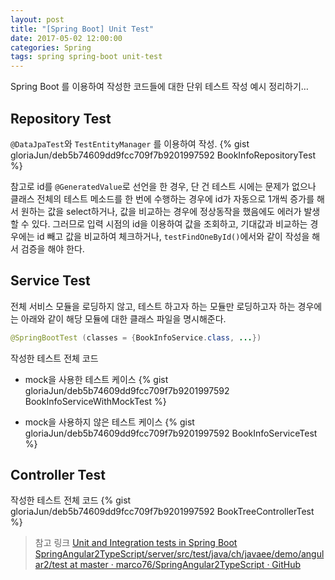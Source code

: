 ```yaml
---
layout: post
title: "[Spring Boot] Unit Test"
date: 2017-05-02 12:00:00
categories: Spring
tags: spring spring-boot unit-test
---
```


Spring Boot 를 이용하여 작성한 코드들에 대한 단위 테스트 작성 예시 정리하기…

## Repository Test
`@DataJpaTest`와 `TestEntityManager` 를 이용하여 작성.
{% gist gloriaJun/deb5b74609dd9fcc709f7b9201997592 BookInfoRepositoryTest %}

참고로 id를 `@GeneratedValue`로 선언을 한 경우, 단 건 테스트 시에는 문제가 없으나 클래스 전체의 테스트 메소드를 한 번에 수행하는 경우에 id가 자동으로 1개씩 증가를 해서 원하는 값을 select하거나, 값을 비교하는 경우에 정상동작을 했음에도 에러가 발생할 수 있다.
그러므로 입력 시점의 id을 이용하여 값을 조회하고, 기대값과 비교하는 경우에는 id 빼고 값을 비교하여 체크하거나, `testFindOneById()`에서와 같이 작성을 해서 검증을 해야 한다.

## Service Test
전체 서비스 모듈을 로딩하지 않고, 테스트 하고자 하는 모듈만 로딩하고자 하는 경우에는 아래와 같이 해당 모듈에 대한 클래스 파일을 명시해준다.
```java
@SpringBootTest (classes = {BookInfoService.class, ...})
```

작성한 테스트 전체 코드
* mock을 사용한 테스트 케이스
{% gist gloriaJun/deb5b74609dd9fcc709f7b9201997592 BookInfoServiceWithMockTest %}

* mock을 사용하지 않은 테스트 케이스
{% gist gloriaJun/deb5b74609dd9fcc709f7b9201997592 BookInfoServiceTest %}


## Controller Test

작성한 테스트 전체 코드
{% gist gloriaJun/deb5b74609dd9fcc709f7b9201997592 BookTreeControllerTest %}


> 참고 링크
> [Unit and Integration tests in Spring Boot](http://www.lucassaldanha.com/unit-and-integration-tests-in-spring-boot/)
> [SpringAngular2TypeScript/server/src/test/java/ch/javaee/demo/angular2/test at master · marco76/SpringAngular2TypeScript · GitHub](https://github.com/marco76/SpringAngular2TypeScript/tree/master/server/src/test/java/ch/javaee/demo/angular2/test)
